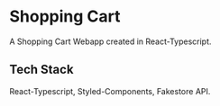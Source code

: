 # Shopping Cart

A Shopping Cart Webapp created in React-Typescript.

## Tech Stack

React-Typescript, Styled-Components, Fakestore API.

